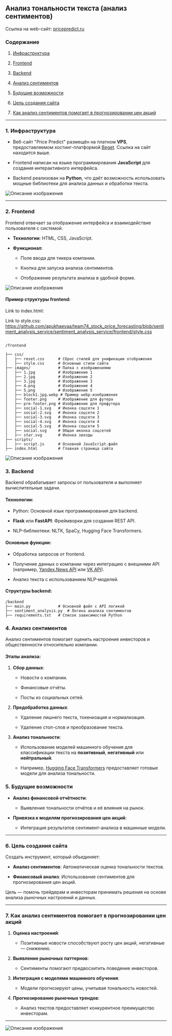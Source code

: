 ## Анализ тональности текста (анализ сентиментов)

Ссылка на web-сайт: [pricepredict.ru](https://pricepredict.ru/sentimennt_analysis/index.html)

### Содержание  



1. [Инфраструктура](#инфраструктура)  

2. [Frontend](#frontend)  

3. [Backend](#backend)  

4. [Анализ сентиментов](#анализ-сентиментов)  

5. [Будущие возможности](#будущие-возможности)  

6. [Цель создания сайта](#цель-создания-сайта)  

7. [Как анализ сентиментов помогает в прогнозировании цен акций](#как-анализ-сентиментов-помогает-в-прогнозировании-цен-акций)  



---



### 1. Инфраструктура  

- Веб-сайт "Price Predict" размещён на платном **VPS**, предоставляемом хостинг-платформой [Beget](https://beget.com/).  Ссылка на сайт находится выше.

- Frontend написан на языке программирования **JavaScript** для создания интерактивного интерфейса.  

- Backend реализован на **Python**, что даёт возможность использовать мощные библиотеки для анализа данных и обработки текста.  


![Описание изображения](./images/2.PNG)


---



### 2. Frontend  

Frontend отвечает за отображение интерфейса и взаимодействие пользователя с системой.  

- **Технологии**: HTML, CSS, JavaScript.  

- **Функционал**:  

  - Поле ввода для тикера компании.  

  - Кнопка для запуска анализа сентиментов.  

  - Отображение результата анализа в удобной форме.
    

![Описание изображения](./images/3.PNG)


#### Пример структуры frontend:

Link to index.html:

Link to style.css: https://github.com/apukhaevaa/team74_stock_price_forecasting/blob/sentiment_analysis_service/sentiment_analysis_service/frontend/style.css


```plaintext

/frontend

├── css/
│   ├── reset.css      # Сброс стилей для унификации отображения
│   ├── style.css      # Основные стили сайта
├── images/            # Папка с изображениями
│   ├── 1.jpg          # Изображение 1
│   ├── 2.jpg          # Изображение 2
│   ├── 3.jpg          # Изображение 3
│   ├── 4.png          # Изображение 4
│   ├── 5.png          # Изображение 5
│   ├── block1.jpg.webp # Пример webp-изображения
│   ├── footer.png     # Изображение для футера
│   ├── pre-footer.png # Изображение для префутера
│   ├── social-1.svg   # Иконка соцсети 1
│   ├── social-2.svg   # Иконка соцсети 2
│   ├── social-3.svg   # Иконка соцсети 3
│   ├── social-4.svg   # Иконка соцсети 4
│   ├── social-5.svg   # Иконка соцсети 5
│   ├── social.svg     # Общая иконка соцсетей
│   ├── star.svg       # Иконка звезды
├── scripts/
│   ├── script.js      # Основной JavaScript-файл
├── index.html         # Главная страница сайта

```




![Описание изображения](./images/1.PNG)



### 3. Backend  

Backend обрабатывает запросы от пользователя и выполняет вычислительные задачи.  



#### Технологии:  

- Python: Основной язык программирования для backend.  

- **Flask** или **FastAPI**: Фреймворки для создания REST API.  

- NLP-библиотеки: NLTK, SpaCy, Hugging Face Transformers.  



#### Основные функции:  

- Обработка запросов от frontend.  

- Получение данных о компании через интеграцию с внешними API (например, [Yandex.News API](https://yandex.ru/dev/news/) или [VK API](https://vk.com/dev)).  

- Анализ текста с использованием NLP-моделей.  



#### Структуры backend:



```plaintext
/backend
├── main.py            # Основной файл с API логикой
├── sentiment_analysis.py  # Логика анализа сентиментов
├── requirements.txt   # Список зависимостей Python

```




### 4. Анализ сентиментов  

Анализ сентиментов помогает оценить настроение инвесторов и общественности относительно компании.  



#### Этапы анализа:  

1. **Сбор данных**:  

   - Новости о компании.  

   - Финансовые отчёты.  

   - Посты из социальных сетей.  



2. **Предобработка данных**:  

   - Удаление лишнего текста, токенизация и нормализация.  

   - Удаление стоп-слов и преобразование текста.  



3. **Анализ тональности**:  

   - Использование моделей машинного обучения для классификации текста на **позитивный**, **негативный** или **нейтральный**.  

   - Например, [Hugging Face Transformers](https://huggingface.co/) предоставляет готовые модели для анализа тональности.  





### 5. Будущие возможности  

- **Анализ финансовой отчётности**:  

  - Выявление тональности отчётов и её влияния на рынок.  

- **Привязка к моделям прогнозирования цен акций**:  

  - Интеграция результатов сентимент-анализа в машинные модели.  



---





### 6. Цель создания сайта  

Создать инструмент, который объединяет:  

- **Анализ сентиментов**: Автоматическая оценка тональности текстов.  

- **Финансовый анализ**: Использование сентиментов для прогнозирования цен акций.  



Цель — помочь трейдерам и инвесторам принимать решения на основе анализа рыночных настроений и данных.



---



### 7. Как анализ сентиментов помогает в прогнозировании цен акций  

1. **Оценка настроений**:  

   - Позитивные новости способствуют росту цен акций, негативные — снижению.  



2. **Выявление рыночных паттернов**:  

   - Сентименты помогают предвосхитить поведение инвесторов.  



3. **Интеграция с моделями машинного обучения**:  

   - Модели прогнозируют цены, учитывая тональность новостей.  



4. **Прогнозирование рыночных трендов**:  

   - Анализ текстов предоставляет конкурентное преимущество инвесторам.  



--- 

![Описание изображения](./images/4.jpg)























